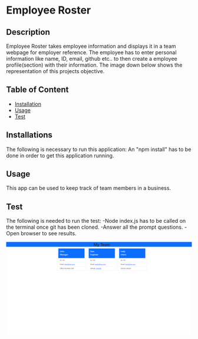 # Employee Roster

    
## Description 
Employee Roster takes employee information and displays it in a team webpage for employer reference. The employee has to enter personal information like name, ID, email, github etc.. to then create a employee profile(section) with their information.
The image down below shows the representation of this projects objective. 

## Table of Content
- [Installation](#installation)
- [Usage](#usage)
- [Test](#test)

## Installations
The following is necessary to run this application: An "npm install" has to be done in order to get this application running.

## Usage
This app can be used to keep track of team members in a business.
 
## Test
The following is needed to run the test:
-Node index.js has to be called on the terminal once git has been cloned.
-Answer all the prompt questions.
-Open browser to see results. 
    
![](images/employee-roster.png)
